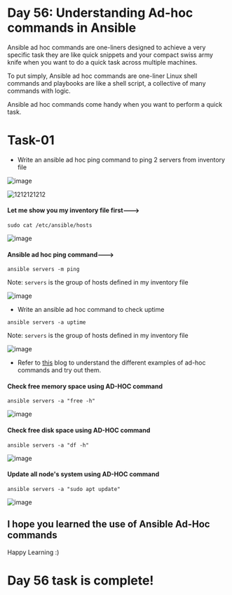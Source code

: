 # Day 56: Understanding Ad-hoc commands in Ansible

Ansible ad hoc commands are one-liners designed to achieve a very specific task they are like quick snippets and your compact swiss army knife when you want to do a quick task across multiple machines.

To put simply, Ansible ad hoc commands are one-liner Linux shell commands and playbooks are like a shell script, a collective of many commands with logic.

Ansible ad hoc commands come handy when you want to perform a quick task.

# Task-01

- Write an ansible ad hoc ping command to ping 2 servers from inventory file

![image](https://github.com/Chaitannyaa/90DaysOfDevOps/assets/117350787/03f6fdca-daf9-4909-be7f-1674d2fe34d3)

![1212121212](https://github.com/Chaitannyaa/90DaysOfDevOps/assets/117350787/fff4d1b5-ae3e-4431-836b-03dd51cc1bb7)

#### Let me show you my inventory file first--->

`sudo cat /etc/ansible/hosts`

![image](https://github.com/Chaitannyaa/90DaysOfDevOps/assets/117350787/88cd2924-ac89-481c-b13e-3f31c7277416)

#### Ansible ad hoc ping command--->
`ansible servers -m ping` 

Note: `servers` is the group of hosts defined in my inventory file

![image](https://github.com/Chaitannyaa/90DaysOfDevOps/assets/117350787/c0a0b967-5acb-42a7-99af-a075357069a9)

- Write an ansible ad hoc command to check uptime

`ansible servers -a uptime`

Note: `servers` is the group of hosts defined in my inventory file

![image](https://github.com/Chaitannyaa/90DaysOfDevOps/assets/117350787/303db109-f3f2-44cf-95e2-10db01efb0fd)

- Refer to [this](https://www.middlewareinventory.com/blog/ansible-ad-hoc-commands/) blog to understand the different examples of ad-hoc commands and try out them.

#### Check free memory space using AD-HOC command

`ansible servers -a "free -h"`

![image](https://github.com/Chaitannyaa/90DaysOfDevOps/assets/117350787/c7bcdde4-f042-4b91-b2f9-e8c311c03103)

#### Check free disk space using AD-HOC command

`ansible servers -a "df -h"`

![image](https://github.com/Chaitannyaa/90DaysOfDevOps/assets/117350787/64250832-6783-4e1d-8a70-bece085ff8b1)

#### Update all node's system using AD-HOC command

`ansible servers -a "sudo apt update"`

![image](https://github.com/Chaitannyaa/90DaysOfDevOps/assets/117350787/3d22b8ca-93f0-489f-89f1-e25374a167fe)

## I hope you learned the use of Ansible Ad-Hoc commands

Happy Learning :)

# Day 56 task is complete!

